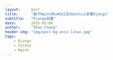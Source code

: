 ```yaml
---
layout:     post
title:      "基于Nginx和uWSGI在Ubuntu上部署Django"
subtitle:   "Django部署"
date:       2016-05-09
author:     "Zhao Chang"
header-img: "img/post-bg-unix-linux.jpg"
tags:
    - Django
    - Python
    - Nginx
---
```


